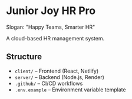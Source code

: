 # Junior Joy HR Pro

Slogan: "Happy Teams, Smarter HR"

A cloud-based HR management system.

## Structure
- `client/` – Frontend (React, Netlify)
- `server/` – Backend (Node.js, Render)
- `.github/` – CI/CD workflows
- `.env.example` – Environment variable template
